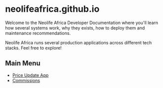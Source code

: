 # neolifeafrica.github.io

Welcome to the Neolife Africa Developer Documentation where you'll learn how several systems work, why they exists, how to deploy them and maintenance recommendations.

Neolife Africa runs several production applications across different tech stacks. Feel free to explore!

## Main Menu

- [Price Update App](priceupdate.md)
- [Commissions](commissions.md)